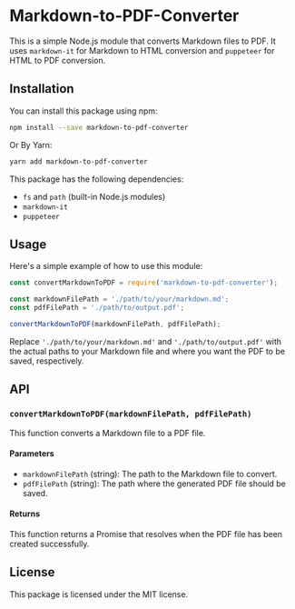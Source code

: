 # Markdown-to-PDF-Converter
This is a simple Node.js module that converts Markdown files to PDF. It uses `markdown-it` for Markdown to HTML conversion and `puppeteer` for HTML to PDF conversion.

## Installation

You can install this package using npm:

```bash
npm install --save markdown-to-pdf-converter
```
Or By Yarn:

```bash
yarn add markdown-to-pdf-converter
```

This package has the following dependencies:

- `fs` and `path` (built-in Node.js modules)
- `markdown-it`
- `puppeteer`

## Usage

Here's a simple example of how to use this module:

```javascript
const convertMarkdownToPDF = require('markdown-to-pdf-converter');

const markdownFilePath = './path/to/your/markdown.md';
const pdfFilePath = './path/to/output.pdf';

convertMarkdownToPDF(markdownFilePath, pdfFilePath);
```

Replace `'./path/to/your/markdown.md'` and `'./path/to/output.pdf'` with the actual paths to your Markdown file and where you want the PDF to be saved, respectively.

## API

### `convertMarkdownToPDF(markdownFilePath, pdfFilePath)`

This function converts a Markdown file to a PDF file.

#### Parameters

- `markdownFilePath` (string): The path to the Markdown file to convert.
- `pdfFilePath` (string): The path where the generated PDF file should be saved.

#### Returns

This function returns a Promise that resolves when the PDF file has been created successfully.

## License

This package is licensed under the MIT license.
